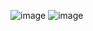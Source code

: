 ![image](https://user-images.githubusercontent.com/68424403/185841626-b92d1a8f-0577-441d-9558-9acab088a9d0.png)
![image](https://user-images.githubusercontent.com/68424403/185841641-eb35ac5b-3371-4c65-b0fc-99ce0fa10da3.png)


```js

```
